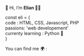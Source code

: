 👋 Hi, I’m <strong> Elian </strong> 👻✨

const eli = { </br>
code : HTML, CSS, Javascript, PHP </br>
passions: 'web developement' </br>
currenty learning  : Python 🌱 </br>
}

You can find me 🌍 :








<!---
Absinth13/Absinth13 is a ✨ special ✨ repository because its `README.md` (this file) appears on your GitHub profile.
You can click the Preview link to take a look at your changes.
--->
